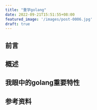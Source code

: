 ```yaml
---
title: "重学golang"
date: 2022-09-21T15:51:55+08:00
featured_image: '/images/post-0006.jpg'
draft: true
---
```


## 前言

## 概述

## 我眼中的golang重要特性

## 参考资料